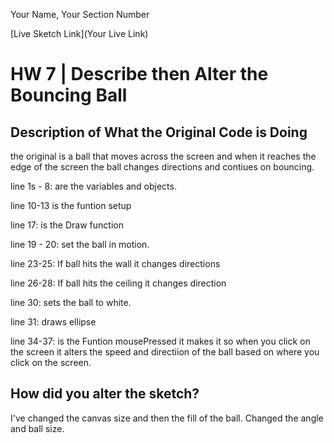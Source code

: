 Your Name, Your Section Number

[Live Sketch Link](Your Live Link)


# HW 7 | Describe then Alter the Bouncing Ball

## Description of What the Original Code is Doing

the original is a ball that moves across the screen and when it reaches the edge of the screen the ball changes directions and contiues on bouncing.

line 1s - 8: are the variables and objects.

line 10-13 is the funtion setup

line 17: is the Draw function

line 19 - 20: set the ball in motion.

line 23-25: If ball hits the wall it changes directions

line 26-28: If ball hits the ceiling it changes direction

line 30: sets the ball to white.

line 31: draws ellipse

line 34-37: is the Funtion mousePressed it makes it so when you click on the screen it alters the speed and directiion of the ball based on where you click on the screen.



## How did you alter the sketch?
I've changed the canvas size and then the fill of the ball. Changed the angle and ball size.
